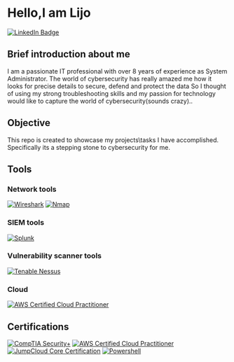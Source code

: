 # Hello,I am Lijo
[![LinkedIn Badge](https://img.shields.io/badge/LinkedIn-Profile-blue?logo=linkedin&style=flat-square)](https://www.linkedin.com/in/yourprofile/)

## Brief introduction about me

 I am a passionate IT professional with over 8 years of experience as System Administrator. The world of cybersecurity has really amazed me how it looks for precise details to secure, defend and protect the data So I thought of using my strong troubleshooting skills and my passion for technology would like to capture the world of cybersecurity(sounds crazy)..

## Objective
This repo is created to showcase my projects\tasks I have accomplished. Specifically its a stepping stone to cybersecurity for me.

## Tools

### Network tools
[![Wireshark](https://img.shields.io/badge/Wireshark-Protocol%20Analyzer-blue?logo=wireshark&style=flat-square)](https://www.wireshark.org/)
[![Nmap](https://img.shields.io/badge/Nmap-Network%20Scanner-blue?logo=nmap&style=flat-square)](https://nmap.org/)

### SIEM tools
[![Splunk](https://img.shields.io/badge/Splunk-green?logo=splunk&style=flat-square)](https://www.splunk.com/)

### Vulnerability scanner tools
[![Tenable Nessus](https://img.shields.io/badge/Tenable%20Nessus-Vulnerability%20Scanner-darkblue?logo=tenable&style=flat-square)](https://www.tenable.com/products/nessus)

### Cloud
[![AWS Certified Cloud Practitioner](https://img.shields.io/badge/AWS-Cloud%20Practitioner-orange?logo=amazonaws&style=flat-square)](https://aws.amazon.com/certification/certified-cloud-practitioner/)


## Certifications

[![CompTIA Security+](https://img.shields.io/badge/CompTIA-Security%2B-red?logo=comptia&style=flat-square)](https://www.comptia.org/certifications/security)
[![AWS Certified Cloud Practitioner](https://img.shields.io/badge/AWS%20Certified-Cloud%20Practitioner-orange?logo=amazonaws&style=flat-square)](https://aws.amazon.com/certification/certified-cloud-practitioner/)
[![JumpCloud Core Certification](https://img.shields.io/badge/Jumpcloud-Core-Certification-blue?style=flat-square)](https://university.jumpcloud.com/pages/get-jumpcloud-certified)
[![Powershell](https://img.shields.io/badge/Powershell-Scripting-blue?logo=linkedin&style=flat-square)](https://www.linkedin.com/learning/certificates/41fa623244c97502da1817a5501a920442cfe949925c0d1ab4bfd4386445f208?trk=backfilled_certificate)










